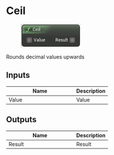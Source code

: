 # Ceil

<div align="left" data-full-width="false">

<figure><img src="Ceil.png" alt=""><figcaption></figcaption></figure>

</div>

Rounds decimal values upwards

## Inputs

<table>
<thead><tr><th width="170">Name</th><th>Description</th></tr></thead>
<tbody>
<tr><td>Value</td><td>Value</td></tr>
</tbody>
</table>

## Outputs

<table>
<thead><tr><th width="170">Name</th><th>Description</th></tr></thead>
<tbody>
<tr><td>Result</td><td>Result</td></tr>
</tbody>
</table>